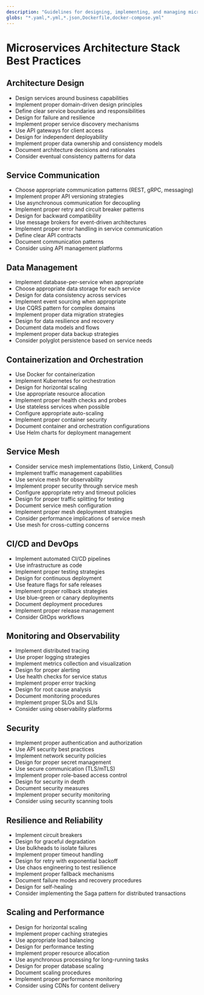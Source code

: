 ```yaml
---
description: "Guidelines for designing, implementing, and managing microservices architectures"
globs: "*.yaml,*.yml,*.json,Dockerfile,docker-compose.yml"
---
```


# Microservices Architecture Stack Best Practices

## Architecture Design

- Design services around business capabilities
- Implement proper domain-driven design principles
- Define clear service boundaries and responsibilities
- Design for failure and resilience
- Implement proper service discovery mechanisms
- Use API gateways for client access
- Design for independent deployability
- Implement proper data ownership and consistency models
- Document architecture decisions and rationales
- Consider eventual consistency patterns for data

## Service Communication

- Choose appropriate communication patterns (REST, gRPC, messaging)
- Implement proper API versioning strategies
- Use asynchronous communication for decoupling
- Implement proper retry and circuit breaker patterns
- Design for backward compatibility
- Use message brokers for event-driven architectures
- Implement proper error handling in service communication
- Define clear API contracts
- Document communication patterns
- Consider using API management platforms

## Data Management

- Implement database-per-service when appropriate
- Choose appropriate data storage for each service
- Design for data consistency across services
- Implement event sourcing when appropriate
- Use CQRS pattern for complex domains
- Implement proper data migration strategies
- Design for data resilience and recovery
- Document data models and flows
- Implement proper data backup strategies
- Consider polyglot persistence based on service needs

## Containerization and Orchestration

- Use Docker for containerization
- Implement Kubernetes for orchestration
- Design for horizontal scaling
- Use appropriate resource allocation
- Implement proper health checks and probes
- Use stateless services when possible
- Configure appropriate auto-scaling
- Implement proper container security
- Document container and orchestration configurations
- Use Helm charts for deployment management

## Service Mesh

- Consider service mesh implementations (Istio, Linkerd, Consul)
- Implement traffic management capabilities
- Use service mesh for observability
- Implement proper security through service mesh
- Configure appropriate retry and timeout policies
- Design for proper traffic splitting for testing
- Document service mesh configuration
- Implement proper mesh deployment strategies
- Consider performance implications of service mesh
- Use mesh for cross-cutting concerns

## CI/CD and DevOps

- Implement automated CI/CD pipelines
- Use infrastructure as code
- Implement proper testing strategies
- Design for continuous deployment
- Use feature flags for safe releases
- Implement proper rollback strategies
- Use blue-green or canary deployments
- Document deployment procedures
- Implement proper release management
- Consider GitOps workflows

## Monitoring and Observability

- Implement distributed tracing
- Use proper logging strategies
- Implement metrics collection and visualization
- Design for proper alerting
- Use health checks for service status
- Implement proper error tracking
- Design for root cause analysis
- Document monitoring procedures
- Implement proper SLOs and SLIs
- Consider using observability platforms

## Security

- Implement proper authentication and authorization
- Use API security best practices
- Implement network security policies
- Design for proper secret management
- Use secure communication (TLS/mTLS)
- Implement proper role-based access control
- Design for security in depth
- Document security measures
- Implement proper security monitoring
- Consider using security scanning tools

## Resilience and Reliability

- Implement circuit breakers
- Design for graceful degradation
- Use bulkheads to isolate failures
- Implement proper timeout handling
- Design for retry with exponential backoff
- Use chaos engineering to test resilience
- Implement proper fallback mechanisms
- Document failure modes and recovery procedures
- Design for self-healing
- Consider implementing the Saga pattern for distributed transactions

## Scaling and Performance

- Design for horizontal scaling
- Implement proper caching strategies
- Use appropriate load balancing
- Design for performance testing
- Implement proper resource allocation
- Use asynchronous processing for long-running tasks
- Design for proper database scaling
- Document scaling procedures
- Implement proper performance monitoring
- Consider using CDNs for content delivery